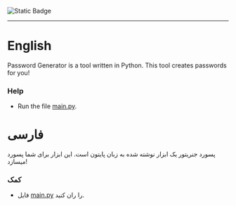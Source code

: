 ![Static Badge](https://img.shields.io/badge/python-%E2%88%9E-blue)
___

# English
Password Generator is a tool written in Python. This tool creates passwords for you!
### Help
- Run the file [main.py](https://github.com/robonamari/Password-Genarator/blob/main/main.py).


# فارسی
پسورد جنریتور یک ابزار نوشته شده به زبان پایتون است. این ابزار برای شما پسورد میسازد!
### کمک
* فایل [main.py](https://github.com/robonamari/Password-Genarator/blob/main/main.py) را ران کنید.